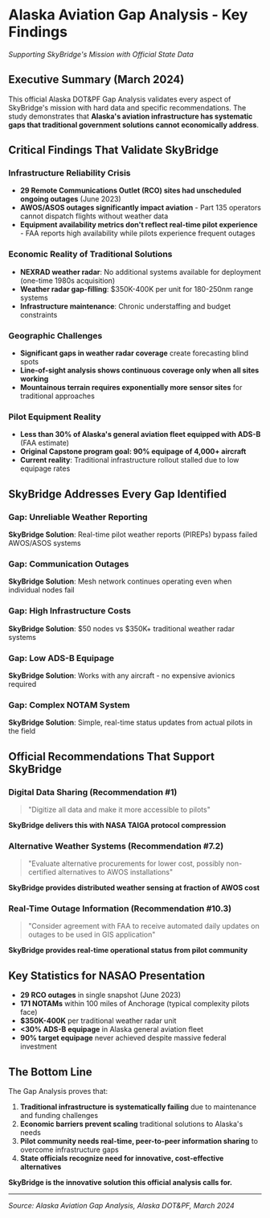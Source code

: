 # Alaska Aviation Gap Analysis - Key Findings
*Supporting SkyBridge's Mission with Official State Data*

## Executive Summary (March 2024)

This official Alaska DOT&PF Gap Analysis validates every aspect of SkyBridge's mission with hard data and specific recommendations. The study demonstrates that **Alaska's aviation infrastructure has systematic gaps that traditional government solutions cannot economically address**.

## Critical Findings That Validate SkyBridge

### Infrastructure Reliability Crisis
- **29 Remote Communications Outlet (RCO) sites had unscheduled ongoing outages** (June 2023)
- **AWOS/ASOS outages significantly impact aviation** - Part 135 operators cannot dispatch flights without weather data
- **Equipment availability metrics don't reflect real-time pilot experience** - FAA reports high availability while pilots experience frequent outages

### Economic Reality of Traditional Solutions
- **NEXRAD weather radar**: No additional systems available for deployment (one-time 1980s acquisition)
- **Weather radar gap-filling**: $350K-400K per unit for 180-250nm range systems
- **Infrastructure maintenance**: Chronic understaffing and budget constraints

### Geographic Challenges
- **Significant gaps in weather radar coverage** create forecasting blind spots
- **Line-of-sight analysis shows continuous coverage only when all sites working**
- **Mountainous terrain requires exponentially more sensor sites** for traditional approaches

### Pilot Equipment Reality
- **Less than 30% of Alaska's general aviation fleet equipped with ADS-B** (FAA estimate)
- **Original Capstone program goal: 90% equipage of 4,000+ aircraft**
- **Current reality**: Traditional infrastructure rollout stalled due to low equipage rates

## SkyBridge Addresses Every Gap Identified

### **Gap**: Unreliable Weather Reporting
**SkyBridge Solution**: Real-time pilot weather reports (PIREPs) bypass failed AWOS/ASOS systems

### **Gap**: Communication Outages  
**SkyBridge Solution**: Mesh network continues operating even when individual nodes fail

### **Gap**: High Infrastructure Costs
**SkyBridge Solution**: $50 nodes vs $350K+ traditional weather radar systems

### **Gap**: Low ADS-B Equipage
**SkyBridge Solution**: Works with any aircraft - no expensive avionics required

### **Gap**: Complex NOTAM System
**SkyBridge Solution**: Simple, real-time status updates from actual pilots in the field

## Official Recommendations That Support SkyBridge

### Digital Data Sharing (Recommendation #1)
> "Digitize all data and make it more accessible to pilots"

**SkyBridge delivers this with NASA TAIGA protocol compression**

### Alternative Weather Systems (Recommendation #7.2)
> "Evaluate alternative procurements for lower cost, possibly non-certified alternatives to AWOS installations"

**SkyBridge provides distributed weather sensing at fraction of AWOS cost**

### Real-Time Outage Information (Recommendation #10.3)
> "Consider agreement with FAA to receive automated daily updates on outages to be used in GIS application"

**SkyBridge provides real-time operational status from pilot community**

## Key Statistics for NASAO Presentation

- **29 RCO outages** in single snapshot (June 2023)
- **171 NOTAMs** within 100 miles of Anchorage (typical complexity pilots face)
- **$350K-400K** per traditional weather radar unit
- **<30% ADS-B equipage** in Alaska general aviation fleet
- **90% target equipage** never achieved despite massive federal investment

## The Bottom Line

The Gap Analysis proves that:
1. **Traditional infrastructure is systematically failing** due to maintenance and funding challenges
2. **Economic barriers prevent scaling** traditional solutions to Alaska's needs  
3. **Pilot community needs real-time, peer-to-peer information sharing** to overcome infrastructure gaps
4. **State officials recognize need for innovative, cost-effective alternatives**

**SkyBridge is the innovative solution this official analysis calls for.**

---

*Source: Alaska Aviation Gap Analysis, Alaska DOT&PF, March 2024*
